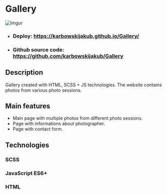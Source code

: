 # Gallery


![Imgur](https://i.imgur.com/GufLpc8.png)

- ### Deploy: https://karbowskijakub.github.io/Gallery/
- ### Github source code: https://github.com/karbowskijakub/Gallery


## Description

Gallery created with HTML, SCSS + JS technologies. 
The website contains photos from various photo sessions.
## Main features

- Main page with multiple photos from different photo sessions.
- Page with informations about photographer.
- Page with contact form.
## Technologies
### SCSS
### JavaScript ES6+
### HTML
